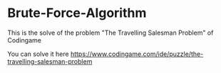 # Brute-Force-Algorithm
This is the solve of the problem "The Travelling Salesman Problem" of Codingame

You can solve it here 
https://www.codingame.com/ide/puzzle/the-travelling-salesman-problem
